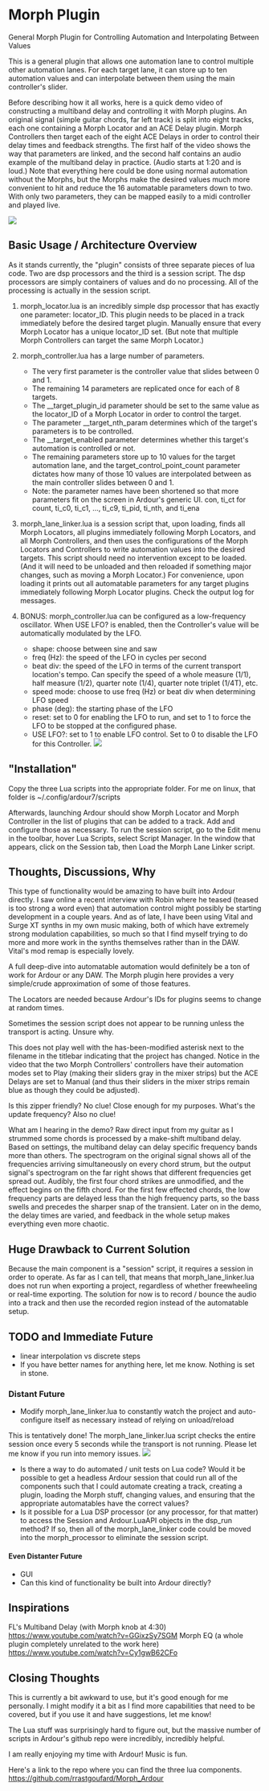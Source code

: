 
# Morph Plugin

General Morph Plugin for Controlling Automation and Interpolating Between Values
 
This is a general plugin that allows one automation lane to control multiple other automation lanes.  For each target lane, it can store up to ten automation values and can interpolate between them using the main controller's slider.

Before describing how it all works, here is a quick demo video of constructing a multiband delay and controlling it with Morph plugins.  An original signal (simple guitar chords, far left track) is split into eight tracks, each one containing a Morph Locator and an ACE Delay plugin.  Morph Controllers then target each of the eight ACE Delays in order to control their delay times and feedback strengths.  The first half of the video shows the way that parameters are linked, and the second half contains an audio example of the multiband delay in practice.  (Audio starts at 1:20 and is loud.)  Note that everything here could be done using normal automation without the Morphs, but the Morphs make the desired values much more convenient to hit and reduce the 16 automatable parameters down to two.  With only two parameters, they can be mapped easily to a midi controller and played live.

[![](https://img.youtube.com/vi/5uT9pQQBtcI/0.jpg)](https://youtu.be/5uT9pQQBtcI "Morph Plugin for Ardour")

## Basic Usage / Architecture Overview

As it stands currently, the "plugin" consists of three separate pieces of lua code.  Two are dsp processors and the third is a session script.  The dsp processors are simply containers of values and do no processing.  All of the processing is actually in the session script.  

1.  morph_locator.lua is an incredibly simple dsp processor that has exactly one parameter: locator_ID.  This plugin needs to be placed in a track immediately before the desired target plugin.  Manually ensure that every Morph Locator has a unique locator_ID set.  (But note that multiple Morph Controllers can target the same Morph Locator.)

2.  morph_controller.lua has a large number of parameters.  
    - The very first parameter is the controller value that slides between 0 and 1.  
    - The remaining 14 parameters are replicated once for each of 8 targets.  
    - The __target_plugin_id parameter should be set to the same value as the locator_ID of a Morph Locator in order to control the target.  
    - The parameter __target_nth_param determines which of the target's parameters is to be controlled.  
    - The __target_enabled parameter determines whether this target's automation is controlled or not.  
    - The remaining parameters store up to 10 values for the target automation lane, and the target_control_point_count parameter dictates how many of those 10 values are interpolated between as the main controller slides between 0 and 1.
    - Note: the parameter names have been shortened so that more parameters fit on the screen in Ardour's generic UI.  con, ti_ct for count, ti_c0, ti_c1, ..., ti_c9, ti_pid, ti_nth, and ti_ena

3.  morph_lane_linker.lua is a session script that, upon loading, finds all Morph Locators, all plugins immediately following Morph Locators, and all Morph Controllers, and then uses the configurations of the Morph Locators and Controllers to write automation values into the desired targets.  This script should need no intervention except to be loaded.  (And it will need to be unloaded and then reloaded if something major changes, such as moving a Morph Locator.)  For convenience, upon loading it prints out all automatable parameters for any target plugins immediately following Morph Locator plugins.  Check the output log for messages.

4.  BONUS: morph_controller.lua can be configured as a low-frequency oscillator.  When USE LFO? is enabled, then the Controller's value will be automatically modulated by the LFO.
    - shape: choose between sine and saw
    - freq (Hz): the speed of the LFO in cycles per second
    - beat div: the speed of the LFO in terms of the current transport location's tempo.  Can specify the speed of a whole measure (1/1), half measure (1/2), quarter note (1/4), quarter note triplet (1/4T), etc.
    - speed mode: choose to use freq (Hz) or beat div when determining LFO speed
    - phase (deg): the starting phase of the LFO
    - reset: set to 0 for enabling the LFO to run, and set to 1 to force the LFO to be stopped at the configured phase.
    - USE LFO?: set to 1 to enable LFO control.  Set to 0 to disable the LFO for this Controller.
[![](https://img.youtube.com/vi/JN4jlhjcwRE/0.jpg)](https://youtu.be/JN4jlhjcwRE "Morph Controller with LFO for Ardour")

## "Installation"

Copy the three Lua scripts into the appropriate folder.  For me on linux, that folder is ~/.config/ardour7/scripts

Afterwards, launching Ardour should show Morph Locator and Morph Controller in the list of plugins that can be added to a track.  Add and configure those as necessary.  To run the session script, go to the Edit menu in the toolbar, hover Lua Scripts, select Script Manager.  In the window that appears, click on the Session tab, then Load the Morph Lane Linker script.

## Thoughts, Discussions, Why

This type of functionality would be amazing to have built into Ardour directly.  I saw online a recent interview with Robin where he teased (teased is too strong a word even) that automation control might possibly be starting development in a couple years.  And as of late, I have been using Vital and Surge XT synths in my own music making, both of which have extremely strong modulation capabilities, so much so that I find myself trying to do more and more work in the synths themselves rather than in the DAW.  Vital's mod remap is especially lovely.

A full deep-dive into automatable automation would definitely be a ton of work for Ardour or any DAW.  The Morph plugin here provides a very simple/crude approximation of some of those features.

The Locators are needed because Ardour's IDs for plugins seems to change at random times.

Sometimes the session script does not appear to be running unless the transport is acting.  Unsure why.

This does not play well with the has-been-modified asterisk next to the filename in the titlebar indicating that the project has changed.  Notice in the video that the two Morph Controllers' controllers have their automation modes set to Play (making their sliders gray in the mixer strips) but the ACE Delays are set to Manual (and thus their sliders in the mixer strips remain blue as though they could be adjusted).

Is this zipper friendly?  No clue!  Close enough for my purposes.  What's the update frequency?  Also no clue!

What am I hearing in the demo?  Raw direct input from my guitar as I strummed some chords is processed by a make-shift multiband delay.  Based on settings, the multiband delay can delay specific frequency bands more than others.  The spectrogram on the original signal shows all of the frequencies arriving simultaneously on every chord strum, but the output signal's spectrogram on the far right shows that different frequencies get spread out.  Audibly, the first four chord strikes are unmodified, and the effect begins on the fifth chord.  For the first few effected chords, the low frequency parts are delayed less than the high frequency parts, so the bass swells and precedes the sharper snap of the transient.  Later on in the demo, the delay times are varied, and feedback in the whole setup makes everything even more chaotic.

## Huge Drawback to Current Solution

Because the main component is a "session" script, it requires a session in order to operate.  As far as I can tell, that means that morph_lane_linker.lua does not run when exporting a project, regardless of whether freewheeling or real-time exporting.  The solution for now is to record / bounce the audio into a track and then use the recorded region instead of the automatable setup.

## TODO and Immediate Future

- linear interpolation vs discrete steps
- If you have better names for anything here, let me know.  Nothing is set in stone.

### Distant Future

- Modify morph_lane_linker.lua to constantly watch the project and auto-configure itself as necessary instead of relying on unload/reload

This is tentatively done!  The morph_lane_linker.lua script checks the entire session once every 5 seconds while the transport is not running.  Please let me know if you run into memory issues.
[![](https://img.youtube.com/vi/fxkiRIib1u0/0.jpg)](https://youtu.be/fxkiRIib1u0 "Live reload for morph lane linker")

- Is there a way to do automated / unit tests on Lua code?  Would it be possible to get a headless Ardour session that could run all of the components such that I could automate creating a track, creating a plugin, loading the Morph stuff, changing values, and ensuring that the appropriate automatables have the correct values?
- Is it possible for a Lua DSP processor (or any processor, for that matter) to access the Session and Ardour.LuaAPI objects in the dsp_run method?  If so, then all of the morph_lane_linker code could be moved into the morph_processor to eliminate the session script.

#### Even Distanter Future

- GUI
- Can this kind of functionality be built into Ardour directly?

## Inspirations

FL's Multiband Delay (with Morph knob at 4:30) https://www.youtube.com/watch?v=GGixzSy7SGM
Morph EQ (a whole plugin completely unrelated to the work here) https://www.youtube.com/watch?v=Cy1gwB62CFo

## Closing Thoughts

This is currently a bit awkward to use, but it's good enough for me personally.  I might modify it a bit as I find more capabilities that need to be covered, but if you use it and have suggestions, let me know!

The Lua stuff was surprisingly hard to figure out, but the massive number of scripts in Ardour's github repo were incredibly, incredibly helpful.

I am really enjoying my time with Ardour!  Music is fun.

Here's a link to the repo where you can find the three lua components.  https://github.com/rrastgoufard/Morph_Ardour

